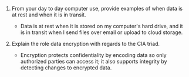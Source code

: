 1. From your day to day computer use, provide examples of when data is at rest and when it is in transit.

   * Data is at rest when it is stored on my computer's hard drive, and it is in transit when I send files over email or upload to cloud storage.
     
2. Explain the role data encryption with regards to the CIA triad.

   * Encryption protects confidentiality by encoding data so only authorized parties can access it; it also supports integrity by detecting changes to encrypted data.
